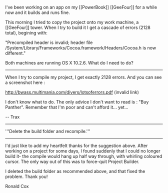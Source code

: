 I've been working on an app on my [[PowerBook]] [[GeeFour]] for a while now and it builds and runs fine.

This morning I tried to copy the project onto my  work machine, a [[GeeFour]] tower.  When I try to build it I  get a cascade of errors (2128 total), begining with:

"Precompiled header is invalid; header file /System/Library/Frameworks/Cocoa.framework/Headers/Cocoa.h is now different."

Both machines are running OS X 10.2.6.  What do I need to do?

----

When I try to compile my project, I get exactly 2128 errors. And you can see a screenshot here :

http://bwass.multimania.com/divers/lotsoferrors.pdf  (invalid link)

I don't know what to do. The only advice I don't want to read is : "Buy Panther". Remember that I'm poor and can't afford it... yet...

-- Trax

----

'''Delete the build folder and recompile.'''

----

I'd just like to add my heartfelt thanks for the suggestion above. After working on a project for some days, I found suddenly that I could no longer build it- the compile would hang up half way through, with whirling coloured cursor. The only way out of this was to force-quit Project Builder. 

I deleted the build folder as recommended above, and that fixed the problem. Thank you!

Ronald Cox